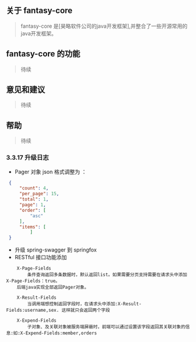 关于 fantasy-core
-------------
>fantasy-core 是[昊略软件公司的java开发框架],并整合了一些开源常用的java开发框架。

fantasy-core 的功能
-------------
>待续

意见和建议
-------------
>待续

帮助
-------------
>待续

### 3.3.17 升级日志
* Pager 对象 json 格式调整为 ：
```json
 {
     "count": 4,
     "per_page": 15,
     "total": 1,
     "page": 1,
     "order": [
         "asc"
     ],
     "items": [
         ]
 }
```
* 升级 spring-swagger 到 springfox
* RESTful 接口功能添加
```{html}
    X-Page-Fields
        条件查询返回多条数据时，默认返回list。如果需要分页支持需要在请求头中添加 X-Page-Fields：true。
    后端java实现全部返回Pager对象。
```
```{html}
    X-Result-Fields
        当调用端想控制返回字段时，在请求头中添加:X-Result-Fields:username,sex. 这样就只会返回两个字段
```

```{html}
    X-Expend-Fields
        子对象、及关联对象被服务端屏蔽时，前端可以通过设置该字段返回其关联对象的信息:如:X-Expend-Fields:member,orders
```